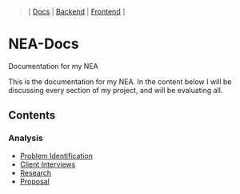 > [ [Docs](https://github.com/WolfDen133/NEA-Docs/) | [Backend](https://github.com/WolfDen133/NEA-Backend) | [Frontend](https://github.com/WolfDen133/NEA-Frontend) ]

# NEA-Docs
Documentation for my NEA

This is the documentation for my NEA.
In the content below I will be discussing every section of my project, and will be evaluating all.

## Contents
### Analysis
- [Problem Identification](https://github.com/WolfDen133/NEA-Docs/blob/main/Analysis/Problem%20Identification.md)
- [Client Interviews](https://github.com/WolfDen133/NEA-Docs/blob/main/Analysis/Interviews.md)
- [Research](https://github.com/WolfDen133/NEA-Docs/blob/main/Analysis/Research.md)
- [Proposal](https://github.com/WolfDen133/NEA-Docs/blob/main/Analysis/Proposal.md)
